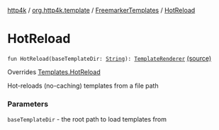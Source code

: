 [http4k](../../index.md) / [org.http4k.template](../index.md) / [FreemarkerTemplates](index.md) / [HotReload](./-hot-reload.md)

# HotReload

`fun HotReload(baseTemplateDir: `[`String`](https://kotlinlang.org/api/latest/jvm/stdlib/kotlin/-string/index.html)`): `[`TemplateRenderer`](../-template-renderer.md) [(source)](https://github.com/http4k/http4k/blob/master/http4k-template-freemarker/src/main/kotlin/org/http4k/template/FreemarkerTemplates.kt#L23)

Overrides [Templates.HotReload](../-templates/-hot-reload.md)

Hot-reloads (no-caching) templates from a file path

### Parameters

`baseTemplateDir` - the root path to load templates from